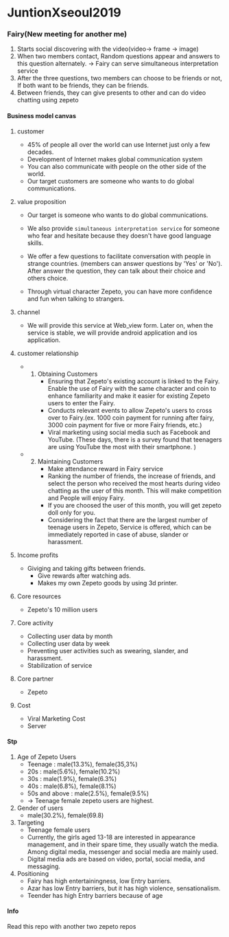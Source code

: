 # JuntionXseoul2019
###  Fairy(New meeting for another me) 

1.  Starts social discovering with the video(video-> frame -> image)
2.  When two members contact, Random questions appear and answers to this question alternately. -> Fairy can serve simultaneous interpretation service
3.  After the three questions, two members can choose to be friends or not, If both want to be friends, they can be friends.
4.  Between friends, they can give presents to other and can do video chatting using zepeto

#### Business model canvas 

1. customer

   + 45% of people all over the world can use Internet just only  a few decades.
   + Development of Internet makes global communication system
   + You can also communicate with people on the other side of the world. 
   + Our target customers are someone who wants to do global communications.

2. value proposition
   + Our target is someone who wants to do global communications.

   + We also provide `simultaneous interpretation service` for someone who fear and hesitate because they doesn't have good language skills.    

   + We offer a few questions to facilitate conversation with people in strange countries. (members can answer questions by 'Yes' or 'No'). After answer the question, they can talk about their choice and others choice.

   + Through virtual character Zepeto, you can have more confidence and fun when talking to strangers. 

3. channel

   + We will provide this service at Web_view form. Later on, when the service is stable, we will provide android application and ios application.

4. customer relationship
   + 1. Obtaining Customers
        + Ensuring that Zepeto's existing account is linked to the Fairy. Enable the use of Fairy with the same character and coin to enhance familiarity and make it easier for existing Zepeto users to enter the Fairy.
        + Conducts relevant events to allow Zepeto's users to cross over to Fairy.(ex. 1000 coin payment for running after fairy, 3000 coin payment for five or more Fairy friends, etc.) 
        + Viral marketing using social media such as Facebook and YouTube. (These days, there is a survey found that teenagers are using YouTube the most with their smartphone. )
   + 2. Maintaining Customers
        + Make attendance reward in Fairy service
        + Ranking the number of friends, the increase of friends, and select the person who received the most hearts during video chatting as the user of this month. This will make competition and People will enjoy Fairy.
        + If you are choosed the user of this month, you will get zepeto doll only for you.
        + Considering the fact that there are the largest number of teenage users in Zepeto, Service is offered, which can be immediately reported in case of abuse, slander or harassment. 

5. Income profits
    + Giviging and taking  gifts between friends.
      + Give rewards after watching ads.
      + Makes my own Zepeto goods by using 3d printer.

6. Core resources
    + Zepeto's 10 million users

7. Core activity
   + Collecting user data by month
   + Collecting user data by week
   + Preventing user activities such as swearing, slander, and harassment.
   + Stabilization of service 

8. Core partner
   + Zepeto
9. Cost
   + Viral Marketing Cost
    + Server
#### Stp
   1. Age of Zepeto Users
      + Teenage : male(13.3%), female(35,3%)
      + 20s : male(5.6%), female(10.2%)
      + 30s : male(1.9%), female(6.3%)
      + 40s : male(6.8%), female(8.1%)
      + 50s and above : male(2.5%), female(9.5%)
      + -> Teenage female zepeto users are highest.
   2. Gender of users
      + male(30.2%), female(69.8)
   3. Targeting
      + Teenage female users
      + Currently, the girls aged 13-18 are interested in appearance management, and in their spare time, they usually watch the media. Among digital media, messenger and social media are mainly used.
      + Digital media ads are based on video, portal, social media, and messaging. 
   4. Positioning
      + Fairy has high entertainingness, low Entry barriers.
      + Azar has low Entry barriers, but it has high violence, sensationalism.
      + Teender has high Entry barriers because of age
#### Info
Read this repo with another two zepeto repos
